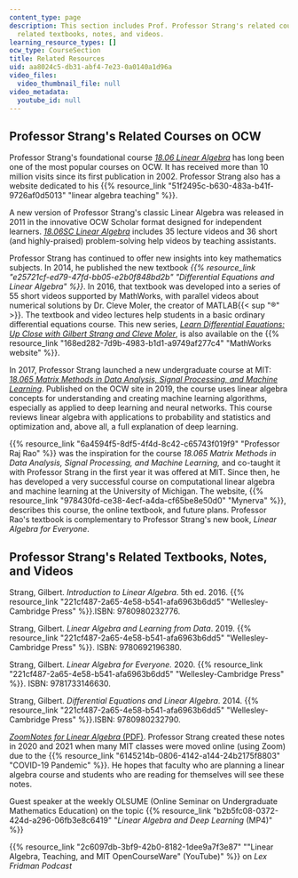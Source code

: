```yaml
---
content_type: page
description: This section includes Prof. Professor Strang's related courses on OCW,
  related textbooks, notes, and videos.
learning_resource_types: []
ocw_type: CourseSection
title: Related Resources
uid: aa8024c5-db31-abf4-7e23-0a0140a1d96a
video_files:
  video_thumbnail_file: null
video_metadata:
  youtube_id: null
---
```


Professor Strang's Related Courses on OCW
-----------------------------------------

Professor Strang's foundational course [_18.06 Linear Algebra_](/courses/18-06-linear-algebra-spring-2010) has long been one of the most popular courses on OCW. It has received more than 10 million visits since its first publication in 2002. Professor Strang also has a website dedicated to his {{% resource_link "51f2495c-b630-483a-b41f-9726af0d5013" "linear algebra teaching" %}}.

A new version of Professor Strang's classic Linear Algebra was released in 2011 in the innovative OCW Scholar format designed for independent learners. _[18.06SC Linear Algebra](/courses/18-06sc-linear-algebra-fall-2011)_ includes 35 lecture videos and 36 short (and highly-praised) problem-solving help videos by teaching assistants.

Professor Strang has continued to offer new insights into key mathematics subjects. In 2014, he published the new textbook _{{% resource_link "e25721cf-ed79-47fd-bb05-e2b0f848bd2b" "Differential Equations and Linear Algebra" %}}_. In 2016, that textbook was developed into a series of 55 short videos supported by MathWorks, with parallel videos about numerical solutions by Dr. Cleve Moler, the creator of MATLAB{{< sup "®" >}}. The textbook and video lectures help students in a basic ordinary differential equations course. This new series, [_Learn Differential Equations: Up Close with Gilbert Strang and Cleve Moler_](/courses/res-18-009-learn-differential-equations-up-close-with-gilbert-strang-and-cleve-moler-fall-2015), is also available on the {{% resource_link "168ed282-7d9b-4983-b1d1-a9749af277c4" "MathWorks website" %}}.

In 2017, Professor Strang launched a new undergraduate course at MIT: _[18.065 Matrix Methods in Data Analysis, Signal Processing, and Machine Learning](/courses/18-065-matrix-methods-in-data-analysis-signal-processing-and-machine-learning-spring-2018)_. Published on the OCW site in 2019, the course uses linear algebra concepts for understanding and creating machine learning algorithms, especially as applied to deep learning and neural networks. This course reviews linear algebra with applications to probability and statistics and optimization and, above all, a full explanation of deep learning. 

{{% resource_link "6a4594f5-8df5-4f4d-8c42-c65743f019f9" "Professor Raj Rao" %}} was the inspiration for the course _18.065 Matrix Methods in Data Analysis, Signal Processing, and Machine Learning,_ and co-taught it with Professor Strang in the first year it was offered at MIT. Since then, he has developed a very successful course on computational linear algebra and machine learning at the University of Michigan. The website, {{% resource_link "978430fd-ce38-4ecf-a4da-cf65be8e50d0" "Mynerva" %}}, describes this course, the online textbook, and future plans. Professor Rao's textbook is complementary to Professor Strang's new book, _Linear Algebra for Everyone_.

Professor Strang's Related Textbooks, Notes, and Videos
-------------------------------------------------------

Strang, Gilbert. _Introduction to Linear Algebra_. 5th ed. 2016. {{% resource_link "221cf487-2a65-4e58-b541-afa6963b6dd5" "Wellesley-Cambridge Press" %}}.ISBN: 9780980232776.

Strang, Gilbert. _Linear Algebra and Learning from Data_. 2019. {{% resource_link "221cf487-2a65-4e58-b541-afa6963b6dd5" "Wellesley-Cambridge Press" %}}. ISBN: 9780692196380.

Strang, Gilbert. _Linear Algebra for Everyone._ 2020. {{% resource_link "221cf487-2a65-4e58-b541-afa6963b6dd5" "Wellesley-Cambridge Press" %}}. ISBN: 9781733146630.

Strang, Gilbert. _Differential Equations and Linear Algebra_. 2014. {{% resource_link "221cf487-2a65-4e58-b541-afa6963b6dd5" "Wellesley-Cambridge Press" %}}.ISBN: 9780980232790.

[_ZoomNotes for Linear Algebra_ (PDF)](/courses/res-18-010-a-2020-vision-of-linear-algebra-spring-2020/resources/zoomnotes_18-010). Professor Strang created these notes in 2020 and 2021 when many MIT classes were moved online (using Zoom) due to the {{% resource_link "6145214b-0806-4142-a144-24b2175f8803" "COVID-19 Pandemic" %}}. He hopes that faculty who are planning a linear algebra course and students who are reading for themselves will see these notes.

Guest speaker at the weekly OLSUME (Online Seminar on Undergraduate Mathematics Education) on the topic {{% resource_link "b2b5fc08-0372-424d-a296-06fb3e8c6419" "_Linear Algebra and Deep Learning_ (MP4)" %}}

{{% resource_link "2c6097db-3bf9-42b0-8182-1dee9a7f3e87" "\"Linear Algebra, Teaching, and MIT OpenCourseWare\" (YouTube)" %}} on _Lex Fridman Podcast_
